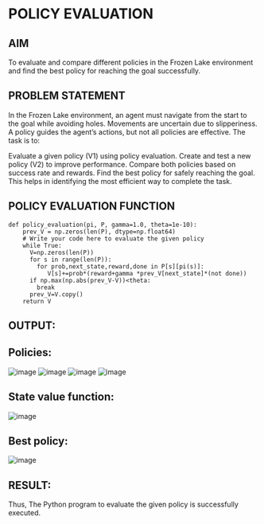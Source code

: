 # POLICY EVALUATION

## AIM
To evaluate and compare different policies in the Frozen Lake environment and find the best policy for reaching the goal successfully.

## PROBLEM STATEMENT
In the Frozen Lake environment, an agent must navigate from the start to the goal while avoiding holes. Movements are uncertain due to slipperiness. A policy guides the agent’s actions, but not all policies are effective. The task is to:

Evaluate a given policy (V1) using policy evaluation. Create and test a new policy (V2) to improve performance. Compare both policies based on success rate and rewards. Find the best policy for safely reaching the goal. This helps in identifying the most efficient way to complete the task.

## POLICY EVALUATION FUNCTION

```
def policy_evaluation(pi, P, gamma=1.0, theta=1e-10):
    prev_V = np.zeros(len(P), dtype=np.float64)
    # Write your code here to evaluate the given policy
    while True:
      V=np.zeros(len(P))
      for s in range(len(P)):
        for prob,next_state,reward,done in P[s][pi(s)]:
           V[s]+=prob*(reward+gamma *prev_V[next_state]*(not done))
      if np.max(np.abs(prev_V-V))<theta:
        break
      prev_V=V.copy()
    return V
```

## OUTPUT:
## Policies:
 ![image](https://github.com/user-attachments/assets/af6d3101-8b04-46b4-aa78-41164b53fec9)
![image](https://github.com/user-attachments/assets/ddad65ad-b9d0-4501-a6af-81c5cd8c315f)
![image](https://github.com/user-attachments/assets/94e145bd-228e-4eaf-bd16-b7f868fb3399)
![image](https://github.com/user-attachments/assets/ac0632f4-8bed-46dd-a8ce-64e7efceaadc)


## State value function:
![image](https://github.com/user-attachments/assets/ab43fc93-1dc3-475a-bdc1-3add99b01c81)
## Best policy:
![image](https://github.com/user-attachments/assets/226da61a-f69f-4bff-a426-ffcb6c4aa63c)




## RESULT:

Thus, The Python program to evaluate the given policy is successfully executed.
